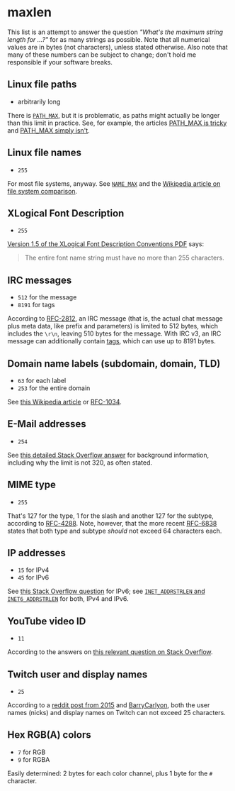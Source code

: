 # maxlen

This list is an attempt to answer the question _"What's the maximum string length for ...?"_ for as many strings as possible. Note that all numerical values are in bytes (not characters), unless stated otherwise. Also note that many of these numbers can be subject to change; don't hold me responsible if your software breaks. 

## Linux file paths

- arbitrarily long

There is [`PATH_MAX`](https://www.gnu.org/software/libc/manual/html_node/Limits-for-Files.html), but it is problematic, as paths might actually be longer than this limit in practice. See, for example, the articles [PATH_MAX is tricky](https://eklitzke.org/path-max-is-tricky) and [PATH_MAX simply isn't](http://insanecoding.blogspot.com/2007/11/pathmax-simply-isnt.html).

## Linux file names

- `255`

For most file systems, anyway. See [`NAME_MAX`](https://www.gnu.org/software/libc/manual/html_node/Limits-for-Files.html) and the [Wikipedia article on file system comparison](https://en.wikipedia.org/wiki/Comparison_of_file_systems#Limits).

## XLogical Font Description

- `255`

[Version 1.5 of the XLogical Font Description Conventions PDF](https://www.x.org/docs/XLFD/xlfd.pdf) says:

> The entire font name string must have no more than 255 characters.

## IRC messages

- `512` for the message
- `8191` for tags

According to [RFC-2812](https://tools.ietf.org/html/rfc2812#section-2.3), an IRC message (that is, the actual chat message plus meta data, like prefix and parameters) is limited to 512 bytes, which includes the `\r\n`, leaving 510 bytes for the message. With IRC v3, an IRC message can additionally contain [tags](https://ircv3.net/specs/extensions/message-tags.html#size-limit), which can use up to 8191 bytes.

## Domain name labels (subdomain, domain, TLD)

- `63` for each label
- `253` for the entire domain

See [this Wikipedia article](https://en.wikipedia.org/wiki/Domain_Name_System#cite_ref-rfc1034_1-2) or [RFC-1034](https://tools.ietf.org/html/rfc1034).

## E-Mail addresses

- `254`

See [this detailed Stack Overflow answer](https://stackoverflow.com/a/574698/3316645) for background information, including why the limit is not 320, as often stated.

## MIME type

- `255`

That's 127 for the type, 1 for the slash and another 127 for the subtype, according to [RFC-4288](http://tools.ietf.org/html/rfc4288#section-4.2). Note, however, that the more recent [RFC-6838](http://tools.ietf.org/html/rfc6838#section-4.2) states that both type and subtype _should_ not exceed 64 characters each.

## IP addresses

- `15` for IPv4
- `45` for IPv6

See [this Stack Overflow question](https://stackoverflow.com/questions/166132/maximum-length-of-the-textual-representation-of-an-ipv6-address) for IPv6; see [`INET_ADDRSTRLEN` and `INET6_ADDRSTRLEN`](https://pubs.opengroup.org/onlinepubs/9699919799/basedefs/netinet_in.h.html) for both, IPv4 and IPv6.

## YouTube video ID

- `11`

According to the answers on [this relevant question on Stack Overflow](https://stackoverflow.com/questions/6180138/whats-the-maximum-length-of-a-youtube-video-id).

## Twitch user and display names

- `25`

According to a [reddit post from 2015](https://www.reddit.com/r/Twitch/comments/32w5b2/username_requirements/) and [BarryCarlyon](https://discuss.dev.twitch.tv/t/max-length-for-user-names-and-display-names/21315), both the user names (nicks) and display names on Twitch can not exceed 25 characters.

## Hex RGB(A) colors

- `7` for RGB
- `9` for RGBA

Easily determined: 2 bytes for each color channel, plus 1 byte for the `#` character.

